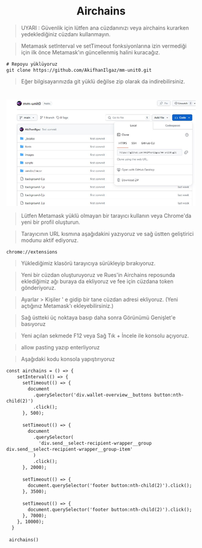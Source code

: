 <h1 align="center">Airchains</h1>

> UYARI : Güvenlik için lütfen ana cüzdanınızı veya airchains kurarken yedeklediğiniz cüzdanı kullanmayın.

> Metamask setInterval ve setTimeout fonksiyonlarına izin vermediği için ilk önce Metamask'ın güncellenmiş halini kuracağız.

```console
# Repoyu yüklüyoruz
git clone https://github.com/AkifhanIlgaz/mm-unit0.git
```

> Eğer bilgisayarınızda git yüklü değilse zip olarak da indirebilirsiniz.

#

![image](https://github.com/AkifhanIlgaz/airchains-tx-bot/blob/main/images/m1.JPG)

> Lütfen Metamask yüklü olmayan bir tarayıcı kullanın veya Chrome'da yeni bir profil oluşturun.

> Tarayıcının URL kısmına aşağıdakini yazıyoruz ve sağ üstten geliştirici modunu aktif ediyoruz.

```
chrome://extensions
```

> Yüklediğimiz klasörü tarayıcıya sürükleyip bırakıyoruz.

> Yeni bir cüzdan oluşturuyoruz ve Rues'in Airchains reposunda eklediğimiz ağı buraya da ekliyoruz ve fee için cüzdana token gönderiyoruz.

> Ayarlar > Kişiler ' e gidip bir tane cüzdan adresi ekliyoruz. (Yeni açtığınız Metamask'ı ekleyebilirsiniz.)

> Sağ üstteki üç noktaya basıp daha sonra Görünümü Genişlet'e basıyoruz

> Yeni açılan sekmede F12 veya Sağ Tık + İncele ile konsolu açıyoruz.

> allow pasting yazıp enterliyoruz

> Aşağıdaki kodu konsola yapıştırıyoruz

```console
const airchains = () => {
    setInterval(() => {
      setTimeout(() => {
        document
          .querySelector('div.wallet-overview__buttons button:nth-child(2)')
          .click();
      }, 500);

      setTimeout(() => {
        document
          .querySelector(
            'div.send__select-recipient-wrapper__group div.send__select-recipient-wrapper__group-item'
          )
          .click();
      }, 2000);

      setTimeout(() => {
        document.querySelector('footer button:nth-child(2)').click();
      }, 3500);

      setTimeout(() => {
        document.querySelector('footer button:nth-child(2)').click();
      }, 7000);
    }, 10000);
  }

 airchains()
```
